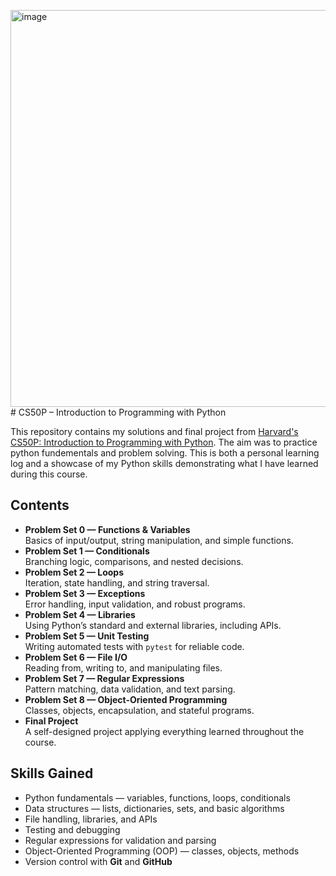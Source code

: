 <img width="566" height="635" alt="image" src="https://github.com/user-attachments/assets/e42d52b5-d181-4d8c-a94f-48135fd9c2fe" /># CS50P – Introduction to Programming with Python

This repository contains my solutions and final project from [Harvard's CS50P: Introduction to Programming with Python](https://cs50.harvard.edu/python/). The aim was to practice python fundementals and problem solving. This is both a personal learning log and a showcase of my Python skills demonstrating what I have learned during this course.

## Contents
- **Problem Set 0 — Functions & Variables**  
  Basics of input/output, string manipulation, and simple functions.
- **Problem Set 1 — Conditionals**  
  Branching logic, comparisons, and nested decisions.
- **Problem Set 2 — Loops**  
  Iteration, state handling, and string traversal.
- **Problem Set 3 — Exceptions**  
  Error handling, input validation, and robust programs.
- **Problem Set 4 — Libraries**  
  Using Python’s standard and external libraries, including APIs.
- **Problem Set 5 — Unit Testing**  
  Writing automated tests with `pytest` for reliable code.
- **Problem Set 6 — File I/O**  
  Reading from, writing to, and manipulating files.
- **Problem Set 7 — Regular Expressions**  
  Pattern matching, data validation, and text parsing.
- **Problem Set 8 — Object-Oriented Programming**  
  Classes, objects, encapsulation, and stateful programs.
- **Final Project**  
  A self-designed project applying everything learned throughout the course.

## Skills Gained
- Python fundamentals — variables, functions, loops, conditionals  
- Data structures — lists, dictionaries, sets, and basic algorithms  
- File handling, libraries, and APIs
- Testing and debugging 
- Regular expressions for validation and parsing  
- Object-Oriented Programming (OOP) — classes, objects, methods  
- Version control with **Git** and **GitHub**

